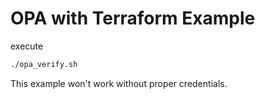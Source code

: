 
# OPA with Terraform Example

execute

```sh
./opa_verify.sh
```

This example won't work without proper credentials.
